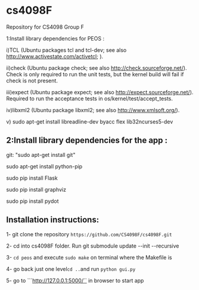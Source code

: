# cs4098F
Repository for CS4098 Group F


1:Install library dependencies for PEOS : 

i)TCL (Ubuntu packages tcl and tcl-dev; see also http://www.activestate.com/activetcl; ).

ii)check (Ubuntu package check; see also http://check.sourceforge.net/). Check is only required to run the unit tests, but the kernel build will fail if check is not present.

iii)expect (Ubuntu package expect; see also http://expect.sourceforge.net/). Required to run the acceptance tests in os/kernel/test/accept_tests.

iv)libxml2 (Ubuntu package libxml2; see also http://www.xmlsoft.org/).

v) sudo apt-get install libreadline-dev byacc flex lib32ncurses5-dev


## 2:Install library dependencies for the app :

git:
"sudo apt-get install git"

sudo apt-get install python-pip

sudo pip install Flask

sudo pip install graphviz

sudo pip install pydot

## Installation instructions:

1- git clone the repository ``` https://github.com/CS4098F/cs4098F.git ```

2- cd into cs4098F folder. Run git submodule update --init --recursive

3- ```cd peos``` and execute  ```sudo make```  on terminal where the Makefile is

4- go back just one level```cd ..```and run ```python gui.py``` 

5- go to ```http://127.0.0.1:5000/`` in browser to start app



